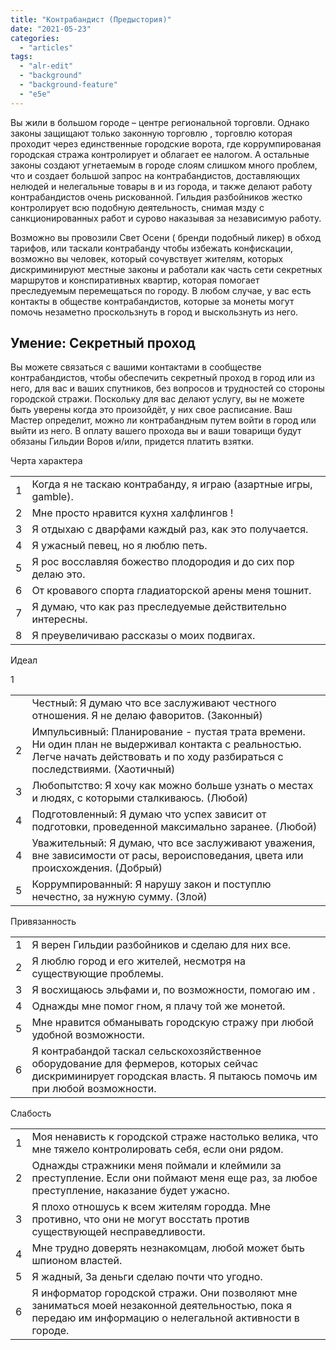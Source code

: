 ```yaml
---
title: "Контрабандист (Предыстория)"
date: "2021-05-23"
categories: 
  - "articles"
tags: 
  - "alr-edit"
  - "background"
  - "background-feature"
  - "e5e"
---
```


Вы жили в большом городе – центре региональной торговли. Однако законы защищают только законную торговлю , торговлю которая проходит через единственные городские ворота, где коррумпированая городская стража контролирует и облагает ее налогом. А остальные законы создают угнетаемым в городе слоям слишком много проблем, что и создает большой запрос на контрабандистов, доставляющих нелюдей и нелегальные товары в и из города, и также делают работу контрабандистов очень рискованной. Гильдия разбойников жестко контролирует всю подобную деятельность, снимая мзду с санкционированных работ и сурово наказывая за независимую работу.

Возможно вы провозили Свет Осени ( бренди подобный ликер) в обход тарифов, или таскали контрабанду чтобы избежать конфискации, возможно вы человек, который сочувствует жителям, которых дискриминируют местные законы и работали как часть сети секретных маршрутов и конспиративных квартир, которая помогает преследуемым перемещаться по городу. В любом случае, у вас есть контакты в обществе контрабандистов, которые за монеты могут помочь незаметно проскользнуть в город и выскользнуть из него.

## Умение: Секретный проход

Вы можете связаться с вашими контактами в сообществе контрабандистов, чтобы обеспечить секретный проход в город или из него, для вас и ваших спутников, без вопросов и трудностей со стороны городской стражи. Поскольку для вас делают услугу, вы не можете быть уверены когда это произойдёт, у них свое расписание. Ваш Мастер определит, можно ли контрабандным путем войти в город или выйти из него. В оплату вашего прохода вы и ваши товарищи будут обязаны Гильдии Воров и/или, придется платить взятки.

Черта характера

<table><tbody><tr><td>1</td><td>Когда я не таскаю контрабанду, я играю (азартные игры, gamble).</td></tr><tr><td>2</td><td>Мне просто нравится кухня халфлингов !</td></tr><tr><td>3</td><td>Я отдыхаю с дварфами каждый раз, как это получается.</td></tr><tr><td>4</td><td>Я ужасный певец, но я люблю петь.</td></tr><tr><td>5</td><td>Я рос восславляя божество плодородия и до сих пор делаю это.</td></tr><tr><td>6</td><td>От кровавого спорта гладиаторской арены меня тошнит.</td></tr><tr><td>7</td><td>Я думаю, что как раз преследуемые действительно интересны.</td></tr><tr><td>8</td><td>Я преувеличиваю рассказы о моих подвигах.</td></tr></tbody></table>

Идеал

1

<table><tbody><tr><td>&nbsp;</td><td>Честный: Я думаю что все заслуживают честного отношения. Я не делаю фаворитов. (Законный)</td></tr><tr><td>2</td><td>Импульсивный: Планирование - пустая трата времени. Ни один план не выдерживал контакта с реальностью. Легче начать действовать и по ходу разбираться с последствиями. (Хаотичный)</td></tr><tr><td>3</td><td>Любопытство: Я хочу как можно больше узнать о местах и людях, с которыми сталкиваюсь. (Любой)</td></tr><tr><td>4</td><td>Подготовленный: Я думаю что успех зависит от подготовки, проведенной максимально заранее. (Любой)</td></tr><tr><td>4</td><td>Уважительный: Я думаю, что все заслуживают уважения, вне зависимости от расы, вероисповедания, цвета или происхождения. (Добрый)</td></tr><tr><td>5</td><td>Коррумпированный: Я нарушу закон и поступлю нечестно, за нужную сумму. (Злой)</td></tr></tbody></table>

Привязанность

<table><tbody><tr><td>1</td><td>Я верен Гильдии разбойников и сделаю для них все.</td></tr><tr><td>2</td><td>Я люблю город и его жителей, несмотря на существующие проблемы.</td></tr><tr><td>3</td><td>Я восхищаюсь эльфами и, по возможности, помогаю им .</td></tr><tr><td>4</td><td>Однажды мне помог гном, я плачу той же монетой.</td></tr><tr><td>5</td><td>Мне нравится обманывать городскую стражу при любой удобной возможности.</td></tr><tr><td>6</td><td>Я контрабандой таскал сельскохозяйственное оборудование для фермеров, которых сейчас дискриминирует городская власть. Я пытаюсь помочь им при любой возможности.</td></tr></tbody></table>

Слабость

<table><tbody><tr><td>1</td><td>Моя ненависть к городской страже настолько велика, что мне тяжело контролировать себя, если они рядом.</td></tr><tr><td>2</td><td>Однажды стражники меня поймали и клеймили за преступление. Если они поймают меня еще раз, за любое преступление, наказание будет ужасно.</td></tr><tr><td>3</td><td>Я плохо отношусь к всем жителям городда. Мне противно, что они не могут восстать против существующей несправедливости.</td></tr><tr><td>4</td><td>Мне трудно доверять незнакомцам, любой может быть шпионом властей.</td></tr><tr><td>5</td><td>Я жадный, За деньги сделаю почти что угодно.</td></tr><tr><td>6</td><td>Я информатор городской стражи. Они позволяют мне заниматься моей незаконной деятельностью, пока я передаю им информацию о нелегальной активности в городе.</td></tr></tbody></table>
